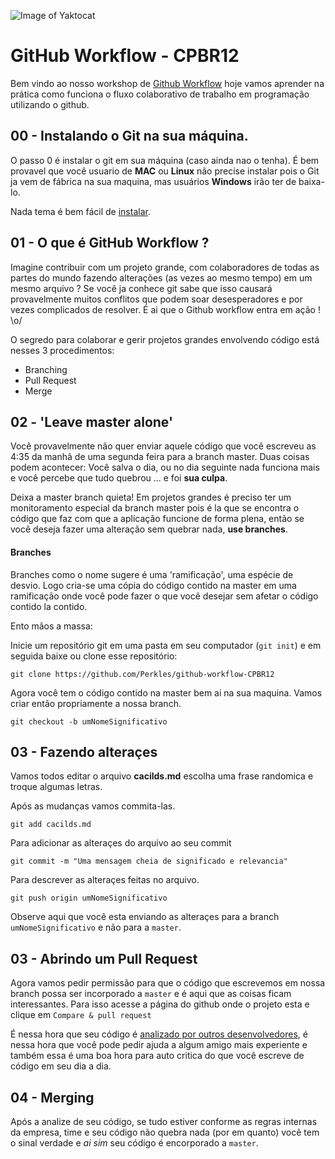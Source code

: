 ![Image of Yaktocat](https://res.cloudinary.com/hy4kyit2a/f_auto,fl_lossy,q_70/learn/modules/git-and-git-hub-basics/work-with-the-git-hub-workflow/images/17cdcf6d5135213b505e04eb6c7be614_4-collaborate.png)

# GitHub Workflow - CPBR12

Bem vindo ao nosso workshop de [Github Workflow](https://guides.github.com/introduction/flow/) hoje vamos aprender na prática como funciona o fluxo colaborativo de trabalho em programação utilizando o github. 

## 00 - Instalando o Git na sua máquina. 

O passo 0 é instalar o git em sua máquina (caso ainda nao o tenha). É bem provavel que você usuario de **MAC** ou **Linux** não precise instalar pois o Git ja vem de fábrica na sua maquina, mas usuários **Windows** irão ter de baixa-lo. 

Nada tema é bem fácil de [instalar](https://git-scm.com/). 

## 01 - O que é GitHub Workflow ?

Imagine contribuir com um projeto grande, com colaboradores de todas as partes do mundo fazendo alterações (as vezes ao mesmo tempo) em um mesmo arquivo ? Se você ja conhece git sabe que isso causará provavelmente muitos conflitos que podem soar desesperadores e por vezes complicados de resolver. É ai que o Github workflow entra em ação ! \o/ 

O segredo para colaborar e gerir projetos grandes envolvendo código está nesses 3 procedimentos:

 - Branching
 - Pull Request
 - Merge
 

## 02 - 'Leave master alone'

Você provavelmente não quer enviar aquele código que você escreveu as 4:35 da manhã de uma segunda feira para a branch master. Duas coisas podem acontecer:
Você salva o dia, ou no dia seguinte nada funciona mais e você percebe que tudo quebrou ...  e foi **sua culpa**.

Deixa a master branch quieta! Em projetos grandes é preciso ter um monitoramento especial da branch master pois é la que se encontra o código que faz com que a aplicação funcione de forma plena, então se você deseja fazer uma alteração sem quebrar nada, **use branches**. 

#### Branches

Branches como o nome sugere é uma 'ramificação', uma espécie de desvio. Logo cria-se uma cópia do código contido na master em uma ramificação onde você pode fazer o que você desejar sem afetar o código contido la contido. 

Ento mãos a massa:

Inicie um repositório git em uma pasta em seu computador (`git init`) e em seguida baixe ou clone esse repositório:

```
git clone https://github.com/Perkles/github-workflow-CPBR12
```

Agora você tem o código contido na master bem ai na sua maquina. Vamos criar então propriamente a nossa branch.

```
git checkout -b umNomeSignificativo
```

## 03 - Fazendo alteraçes

Vamos todos editar o arquivo **cacilds.md** escolha uma frase randomica e troque algumas letras. 

Após as mudanças vamos commita-las.

```
git add cacilds.md
```

Para adicionar as alteraçes do arquivo ao seu commit

```
git commit -m "Uma mensagem cheia de significado e relevancia"
```

Para descrever as alteraçes feitas no arquivo.

```
git push origin umNomeSignificativo
```

Observe aqui que você esta enviando as alteraçes para a branch `umNomeSignificativo` e não para a `master`.

## 03 - Abrindo um Pull Request

Agora vamos pedir permissão para que o código que escrevemos em nossa branch possa ser incorporado a `master` e é aqui que as coisas ficam interessantes. Para isso acesse a página do github onde o projeto esta e clique em `Compare & pull request`

É nessa hora que seu código é [analizado por outros desenvolvedores](https://medium.com/equals-lab/a-importancia-do-code-review-para-a-equipe-de-desenvolvimento-de-software-a47b70cb1560), é nessa hora que você pode pedir ajuda a algum amigo mais experiente e também essa é uma boa hora para auto critica do que você escreve de código em seu dia a dia. 

## 04 - Merging

Após a analize de seu código, se tudo estiver conforme as regras internas da empresa, time e seu código não quebra nada (por em quanto) você tem o sinal verdade e *ai sim* seu código é encorporado a `master`.
